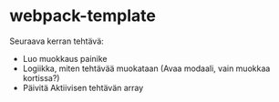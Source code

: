# webpack-template

Seuraava kerran tehtävä:
- Luo muokkaus painike
- Logiikka, miten tehtävää muokataan (Avaa modaali, vain muokkaa kortissa?)
- Päivitä Aktiivisen tehtävän array


